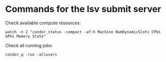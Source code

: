 # Commands for the lsv submit server

Check available compute resources:

````
watch -n 2 "condor_status -compact -af:h Machine NumDynamicSlots CPUs GPUs Memory State"
````

Check all running jobs:

````
condor_q -run -allusers
````
